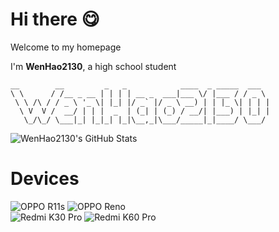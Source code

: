 # Hi there 😋  

Welcome to my homepage  

I'm **WenHao2130**, a high school student

```
__        __         _   _            ____  _ _____  ___  
\ \      / /__ _ __ | | | | __ _  ___|___ \/ |___ / / _ \ 
 \ \ /\ / / _ \ '_ \| |_| |/ _` |/ _ \ __) | | |_ \| | | |
  \ V  V /  __/ | | |  _  | (_| | (_) / __/| |___) | |_| |
   \_/\_/ \___|_| |_|_| |_|\__,_|\___/_____|_|____/ \___/

```

![WenHao2130's GitHub Stats](https://github-readme-stats.vercel.app/api?username=WenHao2130&show_icons=true&theme=light)  

# Devices  

![OPPO R11s](https://img.shields.io/badge/-OPPO%20R11s-darkgreen?style=for-the-badge)
![OPPO Reno](https://img.shields.io/badge/-OPPO%20Reno-darkgreen?style=for-the-badge)  
![Redmi K30 Pro](https://img.shields.io/badge/-Redmi%20K30%20Pro-orange?style=for-the-badge)
![Redmi K60 Pro](https://img.shields.io/badge/-Redmi%20K60%20Pro-orange?style=for-the-badge)
